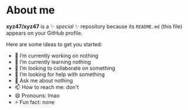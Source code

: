 # About me

**xyz47/xyz47** is a ✨ _special_ ✨ repository because its `README.md` (this file) appears on your GitHub profile.

Here are some ideas to get you started:

- 🔭 I’m currently working on nothing
- 🌱 I’m currently learning nothing
- 👯 I’m looking to collaborate on something
- 🤔 I’m looking for help with something
- 💬 Ask me about nothing
- 📫 How to reach me: don't
- 😄 Pronouns: lmao
- ⚡ Fun fact: none
